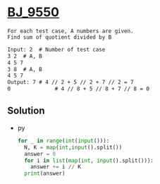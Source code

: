 # [BJ_9550](https://acmicpc.net/problem/9550)

```en
For each test case, A numbers are given.
Find sum of quotient divided by B
```

```txt
Input: 2  # Number of test case
3 2  # A, B
4 5 7
3 8  # A, B
4 5 7
Output: 7 # 4 // 2 + 5 // 2 + 7 // 2 = 7
0              # 4 // 8 + 5 // 8 + 7 // 8 = 0
```

## Solution

* py

  ```py
  for _ in range(int(input())):
    N, K = map(int,input().split())
    answer = 0
    for i in list(map(int, input().split())):
      answer += i // K
    print(answer)
  ```
